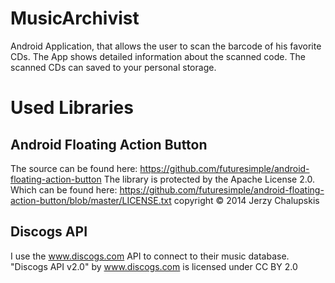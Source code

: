 # MusicArchivist
Android Application, that allows the user to scan the barcode of his favorite CDs. The App shows detailed information about the scanned code. The scanned CDs can saved to your personal storage.

# Used Libraries
## Android Floating Action Button
The source can be found here: https://github.com/futuresimple/android-floating-action-button
The library is protected by the Apache License 2.0. Which can be found here:  https://github.com/futuresimple/android-floating-action-button/blob/master/LICENSE.txt
copyright © 2014 Jerzy Chalupskis

## Discogs API
I use the www.discogs.com API to connect to their music database.
"Discogs API v2.0" by www.discogs.com is licensed under CC BY 2.0
